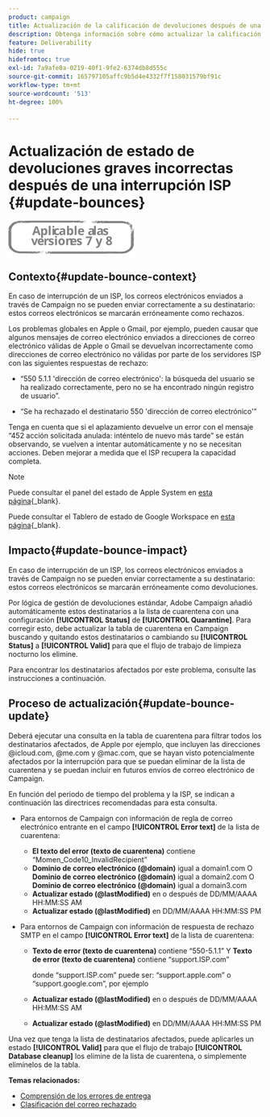 ```yaml
---
product: campaign
title: Actualización de la calificación de devoluciones después de una interrupción del ISP
description: Obtenga información sobre cómo actualizar la calificación de devoluciones después de una interrupción del ISP
feature: Deliverability
hide: true
hidefromtoc: true
exl-id: 7a9afe0a-0219-40f1-9fe2-6374db8d555c
source-git-commit: 165797105affc9b5d4e4332f7f158031579bf91c
workflow-type: tm+mt
source-wordcount: '513'
ht-degree: 100%

---
```


# Actualización de estado de devoluciones graves incorrectas después de una interrupción ISP {#update-bounces}

![](../../assets/common.svg)

## Contexto{#update-bounce-context}

En caso de interrupción de un ISP, los correos electrónicos enviados a través de Campaign no se pueden enviar correctamente a su destinatario: estos correos electrónicos se marcarán erróneamente como rechazos.

Los problemas globales en Apple o Gmail, por ejemplo, pueden causar que algunos mensajes de correo electrónico enviados a direcciones de correo electrónico válidas de Apple o Gmail se devuelvan incorrectamente como direcciones de correo electrónico no válidas por parte de los servidores ISP con las siguientes respuestas de rechazo:

* “550 5.1.1 &#39;dirección de correo electrónico&#39;: la búsqueda del usuario se ha realizado correctamente, pero no se ha encontrado ningún registro de usuario”.

* “Se ha rechazado el destinatario 550 &#39;dirección de correo electrónico&#39;”

Tenga en cuenta que si el aplazamiento devuelve un error con el mensaje “452 acción solicitada anulada: inténtelo de nuevo más tarde” se están observando, se vuelven a intentar automáticamente y no se necesitan acciones. Deben mejorar a medida que el ISP recupera la capacidad completa.

>[!NOTE]
>
>Puede consultar el panel del estado de Apple System en [esta página](https://www.apple.com/es/support/systemstatus/){_blank}.
>
>Puede consultar el Tablero de estado de Google Workspace en [esta página](https://www.google.com/appsstatus#hl=en&amp;v=status){_blank}.

## Impacto{#update-bounce-impact}

En caso de interrupción de un ISP, los correos electrónicos enviados a través de Campaign no se pueden enviar correctamente a su destinatario: estos correos electrónicos se marcarán erróneamente como devoluciones.

Por lógica de gestión de devoluciones estándar, Adobe Campaign añadió automáticamente estos destinatarios a la lista de cuarentena con una configuración **[!UICONTROL Status]** de **[!UICONTROL Quarantine]**. Para corregir esto, debe actualizar la tabla de cuarentena en Campaign buscando y quitando estos destinatarios o cambiando su **[!UICONTROL Status]** a **[!UICONTROL Valid]** para que el flujo de trabajo de limpieza nocturno los elimine.

Para encontrar los destinatarios afectados por este problema, consulte las instrucciones a continuación.

## Proceso de actualización{#update-bounce-update}

Deberá ejecutar una consulta en la tabla de cuarentena para filtrar todos los destinatarios afectados, de Apple por ejemplo, que incluyen las direcciones @icloud.com, @me.com y @mac.com, que se hayan visto potencialmente afectados por la interrupción para que se puedan eliminar de la lista de cuarentena y se puedan incluir en futuros envíos de correo electrónico de Campaign.

En función del periodo de tiempo del problema y la ISP, se indican a continuación las directrices recomendadas para esta consulta.

* Para entornos de Campaign con información de regla de correo electrónico entrante en el campo **[!UICONTROL Error text]** de la lista de cuarentena:

   * **El texto del error (texto de cuarentena)** contiene “Momen_Code10_InvalidRecipient”
   * **Dominio de correo electrónico (@domain)** igual a domain1.com O **Dominio de correo electrónico (@domain)** igual a domain2.com O **Dominio de correo electrónico (@domain)** igual a domain3.com
   * **Actualizar estado (@lastModified)** en o después de DD/MM/AAAA HH:MM:SS AM
   * **Actualizar estado (@lastModified)** en DD/MM/AAAA HH:MM:SS PM

* Para entornos de Campaign con información de respuesta de rechazo SMTP en el campo **[!UICONTROL Error text]** de la lista de cuarentena:

   * **Texto de error (texto de cuarentena)** contiene “550-5.1.1” Y **Texto de error (texto de cuarentena)** contiene “support.ISP.com”

      donde “support.ISP.com” puede ser: “support.apple.com” o “support.google.com”, por ejemplo

   * **Actualizar estado (@lastModified)** en o después de DD/MM/AAAA HH:MM:SS AM
   * **Actualizar estado (@lastModified)** en DD/MM/AAAA HH:MM:SS PM


Una vez que tenga la lista de destinatarios afectados, puede aplicarles un estado **[!UICONTROL Valid]** para que el flujo de trabajo **[!UICONTROL Database cleanup]** los elimine de la lista de cuarentena, o simplemente elimínelos de la tabla.

**Temas relacionados:**
* [Comprensión de los errores de entrega](understanding-delivery-failures.md)
* [Clasificación del correo rechazado](understanding-delivery-failures.md#bounce-mail-qualification)
